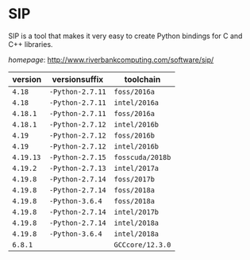# SIP

SIP is a tool that makes it very easy to create Python bindings for C and C++ libraries.

*homepage*: <http://www.riverbankcomputing.com/software/sip/>

version | versionsuffix | toolchain
--------|---------------|----------
``4.18`` | ``-Python-2.7.11`` | ``foss/2016a``
``4.18`` | ``-Python-2.7.11`` | ``intel/2016a``
``4.18.1`` | ``-Python-2.7.11`` | ``foss/2016a``
``4.18.1`` | ``-Python-2.7.12`` | ``intel/2016b``
``4.19`` | ``-Python-2.7.12`` | ``foss/2016b``
``4.19`` | ``-Python-2.7.12`` | ``intel/2016b``
``4.19.13`` | ``-Python-2.7.15`` | ``fosscuda/2018b``
``4.19.2`` | ``-Python-2.7.13`` | ``intel/2017a``
``4.19.8`` | ``-Python-2.7.14`` | ``foss/2017b``
``4.19.8`` | ``-Python-2.7.14`` | ``foss/2018a``
``4.19.8`` | ``-Python-3.6.4`` | ``foss/2018a``
``4.19.8`` | ``-Python-2.7.14`` | ``intel/2017b``
``4.19.8`` | ``-Python-2.7.14`` | ``intel/2018a``
``4.19.8`` | ``-Python-3.6.4`` | ``intel/2018a``
``6.8.1`` |  | ``GCCcore/12.3.0``
